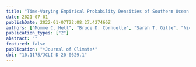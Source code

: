 ```yaml
---
title: "Time-Varying Empirical Probability Densities of Southern Ocean Surface Winds: Linking the Leading Mode to SAM and Quantifying Wind Product Differences"
date: 2021-07-01
publishDate: 2022-01-07T22:08:27.427466Z
authors: ["Momme C. Hell", "Bruce D. Cornuelle", "Sarah T. Gille", "Nicholas J. Lutsko"]
publication_types: ["2"]
abstract: ""
featured: false
publication: "*Journal of Climate*"
doi: "10.1175/JCLI-D-20-0629.1"
---
```


